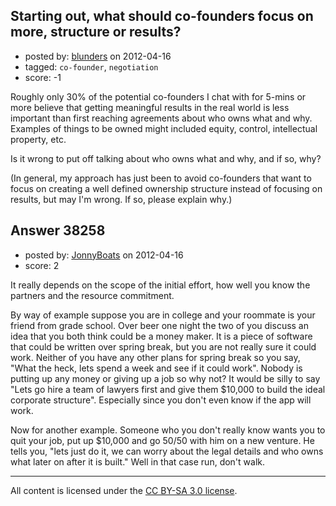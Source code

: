 ## Starting out, what should co-founders focus on more, structure or results?

- posted by: [blunders](https://stackexchange.com/users/-1/4764-blunders) on 2012-04-16
- tagged: `co-founder`, `negotiation`
- score: -1

Roughly only 30% of the potential co-founders I chat with for 5-mins or more believe that getting meaningful results in the real world is less important than first reaching agreements about who owns what and why. Examples of things to be owned might included equity, control, intellectual property, etc.

Is it wrong to put off talking about who owns what and why, and if so, why?

(In general, my approach has just been to avoid co-founders that want to focus on creating a well defined ownership structure instead of focusing on results, but may I'm wrong. If so, please explain why.)


## Answer 38258

- posted by: [JonnyBoats](https://stackexchange.com/users/-1/3100-jonnyboats) on 2012-04-16
- score: 2

It really depends on the scope of the initial effort, how well you know the partners and the resource commitment.

By way of example suppose you are in college and your roommate is your friend from grade school. Over beer one night the two of you discuss an idea that you both think could be a money maker. It is a piece of software that could be written over spring break, but you are not really sure it could work. Neither of you have any other plans for spring break so you say, "What the heck, lets spend a week and see if it could work". Nobody is putting up any money or giving up a job so why not? It would be silly to say "Lets go hire a team of lawyers first and give them $10,000 to build the ideal corporate structure". Especially since you don't even know if the app will work.

Now for another example. Someone who you don't really know wants you to quit your job, put up $10,000 and go 50/50 with him on a new venture. He tells you, "lets just do it, we can worry about the legal details and who owns what later on after it is built." Well in that case run, don't walk.



---

All content is licensed under the [CC BY-SA 3.0 license](https://creativecommons.org/licenses/by-sa/3.0/).

